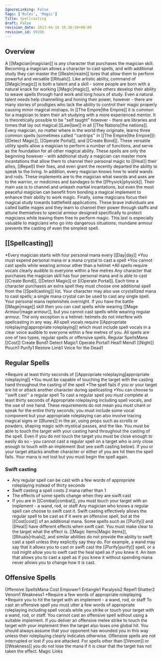 ```yaml
---
IgnoreLinking: False
Tags: ['Rules', 'Magic']
Title: Spellcasting
draft: False
revision_date: 2023-04-16 10:36:50+00:00
revision_id: 99286
---
```


## Overview
A [[Magician|magician]] is any character that purchases the magician skill. Becoming a magician allows a character to cast spells, and with additional study they can master the [[Realm|realm]] lores that allow them to perform powerful and versatile [[Rituals]]. Like artistic ability, command of [[Magic|magic]] is both a talent and a skill - some people are born with a natural knack for working [[Magic|magic]], while others develop their ability to weave spells through hard work and long hours of study. Even a natural talent needs help channelling and honing their power, however - there are many stories of prodigies who lack the ability to control their magic properly causing minor magical mishaps.
In [[The Empire|the Empire]] it is common for a magician to learn their art studying with a more experienced mentor. It is theoretically possible to be "self taught" however - there are libraries and tomes that lay out magical [[Law|law]] in all [[The Nations|the nations]].
Every magician, no matter where in the world they originate, learns three common spells (sometimes called ''cantrips'' in [[The Empire|the Empire]]): [[Detect Magic]], [[Operate Portal]], and [[Create Bond]]. These versatile utility spells allow a magician to perform a number of functions, and serve as the foundation for all other magical ability. These spells are only the beginning however - with additional study a magician can master more incantations that allow them to channel their personal magic to [[Heal]] their allies, [[Repel]] their foes, and even grant the recently departed the ability to speak to the living.
In addition, every magician knows how to wield wands and rods. These implements are to the magician what swords and axes are to the warrior, or medicines and bandages to the [[Physick|physick]]. Their main use is to channel and unleash martial incantations, but even the most peaceful magician can benefit from bonding a magical implement to enhance their ability to work magic.
Finally, some magicians focus their magical study towards battlefield applications. These brave individuals are called battle mages and they learn to channel their power through staffs and attune themselves to special armour designed specifically to protect magicians while leaving them free to perform magic. This last is especially valuable to magicians who go into dangerous situations; mundane armour prevents the casting of even the simplest spell.
## [[Spellcasting]]
*Every magician starts with four personal mana every [[Day|day]]
*You must expend personal mana or a mana crystal to cast a spell
*You cannot cast spells while wearing armour other than a helmet
*All spells require vocals clearly audible to everyone within a few metres
Any character that purchases the magician skill has four personal mana and is able to cast [[Create Bond]], [[Detect Magic]] or [[Operate Portal]]. Each time a character purchases an extra spell they must choose one additional spell from the [[Spellcasting]] list.
Your character may also use crystallized mana to cast spells; a single mana crystal can be used to cast any single spell. 
Your personal mana replenishes overnight.
If you have the battle [[Mage|mage]] skill then you can cast spells while wearing [[Mage Armour|mage armour]], but you cannot cast spells while wearing regular armour. The only exception is a helmet: helmets do not interfere with spellcasting in any way.
All spell vocals require [[Appropriate roleplaying|appropriate roleplaying]] which must include spell vocals in a clear voice audible to everyone within a few metres of you. All spells are one of two types, regular spells or offensive spells.
Regular SpellsMana [[Cost]]
Create Bond1
Detect Magic1
Operate Portal1
Heal1
Mend1
[[Night]] Pouch1
Purify1
Restore Limb1
Voice for the Dead1
## Regular Spells
*Require at least thirty seconds of [[Appropriate roleplaying|appropriate roleplaying]]
*You must be capable of touching the target with the casting hand throughout the casting of the spell
*The spell fails if you or your target are hit or attack another character during spellcasting
*You can choose to ''swift cast'' a regular spell
To cast a regular spell you must complete at least thirty seconds of Appropriate roleplaying including spell vocals, and the use of one hand. These requirements do not mean you must chant or speak for the entire thirty seconds; you must include some vocal component but your appropriate roleplaying can also involve tracing magical signs or [[Runes]] in the air, using props such as scrolls or powders, shaping magic with mystical passes, and the like.
You must be able to touch the target with your casting hand throughout the casting of the spell. Even if you do not touch the target you must be close enough to easily do so - you cannot cast a regular spell on a target who is only close enough to touch with an implement (but see swift casting below).
If you or your target attacks another character or either of you are hit then the spell fails. Your mana is not lost but you must begin the spell again.
### Swift casting
* Any regular spell can be cast with a few words of appropriate roleplaying instead of thirty seconds
* Swift casting a spell costs 2 mana rather than 1
* The effects of some spells change when they are swift cast
* If you are in [[Combat|combat]], you must touch your target with an implement - a wand, rod, or staff
Any magician who knows a regular spell can choose to swift cast it. Swift casting effectively allows the regular spell to be cast as if it were an offensive spell, but at the [[Cost|cost]] of an additional mana.
Some spells such as [[Purify]] and [[Heal]] have different effects when swift cast. You must make clear to the target what the effect is.
[[Magic Items|Magic items]], [[Rituals|rituals]], and similar abilities do not provide the ability to swift cast a spell unless they explicitly say they do. For example, a wand may say that it allows you to cast or swift cast the [[Purify|purify]] spell, or a rod might allow you to swift cast the heal spell as if you knew it. An item that allows you to cast a spell as if you knew it without spending mana never allows you to change how it is cast.
## Offensive Spells
Offensive SpellsMana Cost
Empower1
Entangle1
Paralysis2
Repel1
Shatter2
Venom1
Weakness1
*Require a few words of appropriate roleplaying
*Require you to hit the target with an implement - a wand, rod, or staff
To cast an offensive spell you must utter a few words of appropriate roleplaying including spell vocals while you strike or touch your target with a wand, rod, or staff. You cannot cast an offensive spell without using a suitable implement.
If you deliver an offensive melee strike to touch the target with your implement then the target also loses one global hit. You should always assume that your opponent has wounded you in this way unless their roleplaying clearly indicates otherwise.
Offensive spells are not interrupted or lost if you are attacked. For spells other than [[Venom]] or [[Weakness]] you do not lose the mana if it is clear that the target has not taken the effect.
Magic Links